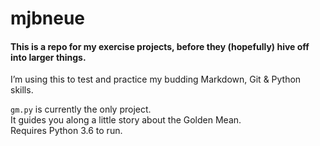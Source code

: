 # mjbneue
#### This is a repo for my exercise projects, before they (hopefully) hive off into larger things.

I’m using this to test and practice my budding Markdown, Git & Python skills.

`gm.py` is currently the only project.  
It guides you along a little story about the Golden Mean.    
Requires Python 3.6 to run.
